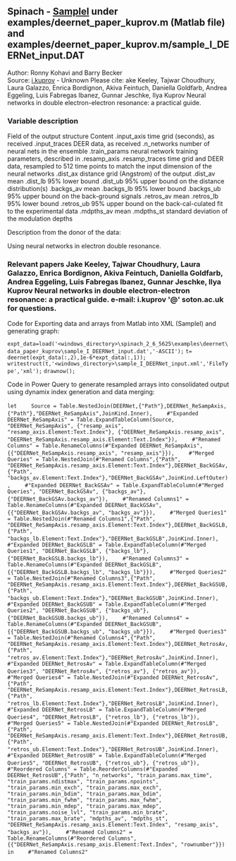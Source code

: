 ## Spinach - [SampleI](https://spindynamics.org/documents/spinach_2_6_5625.zip) under examples/deernet_paper_kuprov.m (Matlab file) and  examples/deernet_paper_kuprov.m/sample_I_DEERNet_input.DAT

Author: Ronny Kohavi and Barry Becker  
Source: [i.kuprov](https://arxiv.org/pdf/2106.07465.pdf) - Unknown
Please cite: ake Keeley,  Tajwar Choudhury, Laura Galazzo, Enrica Bordignon, Akiva Feintuch, Daniella Goldfarb, Andrea Eggeling, Luis Fabregas Ibanez, Gunnar Jeschke, Ilya Kuprov  Neural networks in double electron-electron resonance:  a practical guide.  

### Variable description  
Field of the output structure Content 
.input_axis time grid (seconds), as received 
.input_traces DEER data, as received 
.n_networks number of neural nets in the ensemble 
.train_params neural network training parameters, described in 
.resamp_axis
.resamp_traces time grid and DEER data, resampled to 512 time points to match the input dimension of the neural networks 
.dist_ax distance grid (Angstrom) of the output 
.dist_av mean
.dist_lb 95% lower bound
.dist_ub 95% upper bound on the distance distribution(s)
.backgs_av mean
.backgs_lb 95% lower bound
.backgs_ub 95% upper bound on the back-ground signals
.retros_av mean
.retros_lb 95% lower bound
.retros_ub 95% upper bound on the back-cal-culated fit to the experimental data
.mdpths_av mean
.mdpths_st standard deviation of the modulation depths

Description from the donor of the data:   

Using neural networks in electron double resonance.  

### Relevant papers   Jake Keeley,  Tajwar Choudhury, Laura Galazzo, Enrica Bordignon, Akiva Feintuch, Daniella Goldfarb, Andrea Eggeling, Luis Fabregas Ibanez, Gunnar Jeschke, Ilya Kuprov  Neural networks in double electron-electron resonance:  a practical guide.  e-mail: i.kuprov '@' soton.ac.uk for questions. 

Code for Exporting data and arrays from Matlab into XML (SampleI) and generating graph:

`expt_data=load('<windows_directory>\spinach_2_6_5625\examples\deernet\data_paper_kuprov\sample_I_DEERNet_input.dat','-ASCII');`
`t= deernet(expt_data(:,2),1e-6*expt_data(:,1));`
`writestruct(t,'<windows_directory>\sample_I_DEERNet_input.xml','FileType','xml');`
`drawnow();`

Code in Power Query to generate resampled arrays into consolidated output using dynamix index generation and data merging:

`let`
`    Source = Table.NestedJoin(DEERNet,{"Path"},DEERNet_ReSampAxis,{"Path"},"DEERNet_ReSampAxis",JoinKind.Inner),`
`    #"Expanded DEERNet_ReSampAxis" = Table.ExpandTableColumn(Source, "DEERNet_ReSampAxis", {"resamp_axis", "resamp_axis.Element:Text.Index"}, {"DEERNet_ReSampAxis.resamp_axis", "DEERNet_ReSampAxis.resamp_axis.Element:Text.Index"}),`
`    #"Renamed Columns" = Table.RenameColumns(#"Expanded DEERNet_ReSampAxis",{{"DEERNet_ReSampAxis.resamp_axis", "resamp_axis"}}),`
`    #"Merged Queries" = Table.NestedJoin(#"Renamed Columns",{"Path", "DEERNet_ReSampAxis.resamp_axis.Element:Text.Index"},DEERNet_BackGSAv,{"Path", "backgs_av.Element:Text.Index"},"DEERNet_BackGSAv",JoinKind.LeftOuter),`
`    #"Expanded DEERNet_BackGSAv" = Table.ExpandTableColumn(#"Merged Queries", "DEERNet_BackGSAv", {"backgs_av"}, {"DEERNet_BackGSAv.backgs_av"}),`
`    #"Renamed Columns1" = Table.RenameColumns(#"Expanded DEERNet_BackGSAv",{{"DEERNet_BackGSAv.backgs_av", "backgs_av"}}),`
`    #"Merged Queries1" = Table.NestedJoin(#"Renamed Columns1",{"Path", "DEERNet_ReSampAxis.resamp_axis.Element:Text.Index"},DEERNet_BackGSLB,{"Path", "backgs_lb.Element:Text.Index"},"DEERNet_BackGSLB",JoinKind.Inner),`
`    #"Expanded DEERNet_BackGSLB" = Table.ExpandTableColumn(#"Merged Queries1", "DEERNet_BackGSLB", {"backgs_lb"}, {"DEERNet_BackGSLB.backgs_lb"}),`
`    #"Renamed Columns3" = Table.RenameColumns(#"Expanded DEERNet_BackGSLB",{{"DEERNet_BackGSLB.backgs_lb", "backgs_lb"}}),`
`    #"Merged Queries2" = Table.NestedJoin(#"Renamed Columns3",{"Path", "DEERNet_ReSampAxis.resamp_axis.Element:Text.Index"},DEERNet_BackGSUB,{"Path", "backgs_ub.Element:Text.Index"},"DEERNet_BackGSUB",JoinKind.Inner),`
`    #"Expanded DEERNet_BackGSUB" = Table.ExpandTableColumn(#"Merged Queries2", "DEERNet_BackGSUB", {"backgs_ub"}, {"DEERNet_BackGSUB.backgs_ub"}),`
`    #"Renamed Columns4" = Table.RenameColumns(#"Expanded DEERNet_BackGSUB",{{"DEERNet_BackGSUB.backgs_ub", "backgs_ub"}}),`
`    #"Merged Queries3" = Table.NestedJoin(#"Renamed Columns4",{"Path", "DEERNet_ReSampAxis.resamp_axis.Element:Text.Index"},DEERNet_RetrosAv,{"Path", "retros_av.Element:Text.Index"},"DEERNet_RetrosAv",JoinKind.Inner),`
`    #"Expanded DEERNet_RetrosAv" = Table.ExpandTableColumn(#"Merged Queries3", "DEERNet_RetrosAv", {"retros_av"}, {"retros_av"}),`
`    #"Merged Queries4" = Table.NestedJoin(#"Expanded DEERNet_RetrosAv",{"Path", "DEERNet_ReSampAxis.resamp_axis.Element:Text.Index"},DEERNet_RetrosLB,{"Path", "retros_lb.Element:Text.Index"},"DEERNet_RetrosLB",JoinKind.Inner),`
`    #"Expanded DEERNet_RetrosLB" = Table.ExpandTableColumn(#"Merged Queries4", "DEERNet_RetrosLB", {"retros_lb"}, {"retros_lb"}),`
`    #"Merged Queries5" = Table.NestedJoin(#"Expanded DEERNet_RetrosLB",{"Path", "DEERNet_ReSampAxis.resamp_axis.Element:Text.Index"},DEERNet_RetrosUB,{"Path", "retros_ub.Element:Text.Index"},"DEERNet_RetrosUB",JoinKind.Inner),`
`    #"Expanded DEERNet_RetrosUB" = Table.ExpandTableColumn(#"Merged Queries5", "DEERNet_RetrosUB", {"retros_ub"}, {"retros_ub"}),`
`    #"Reordered Columns" = Table.ReorderColumns(#"Expanded DEERNet_RetrosUB",{"Path", "n_networks", "train_params.max_time", "train_params.ndistmax", "train_params.npoints", "train_params.min_exch", "train_params.max_exch", "train_params.min_bdim", "train_params.max_bdim", "train_params.min_fwhm", "train_params.max_fwhm", "train_params.min_mdep", "train_params.max_mdep", "train_params.noise_lvl", "train_params.min_brate", "train_params.max_brate", "mdpths_av", "mdpths_st", "DEERNet_ReSampAxis.resamp_axis.Element:Text.Index", "resamp_axis", "backgs_av"}),`
`    #"Renamed Columns2" = Table.RenameColumns(#"Reordered Columns",{{"DEERNet_ReSampAxis.resamp_axis.Element:Text.Index", "rownumber"}})`
`in`
`    #"Renamed Columns2"`